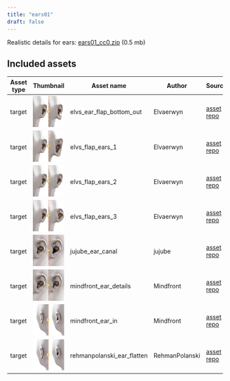 ```yaml
---
title: "ears01"
draft: false
---
```


Realistic details for ears: [ears01_cc0.zip](http://files.makehumancommunity.org/asset_packs/ears01/ears01_cc0.zip) (0.5 mb)


## Included assets

| Asset type | Thumbnail | Asset name | Author | Source | License |
| ---------- | --------- | ---------- | ------ | ------ | ------- |
| target | ![elvs_ear_flap_bottom_out.png](elvs_ear_flap_bottom_out.png) | elvs_ear_flap_bottom_out | Elvaerwyn | [asset repo](http://www.makehumancommunity.org/node/2782) | CC0 |
| target | ![elvs_flap_ears_1.png](elvs_flap_ears_1.png) | elvs_flap_ears_1 | Elvaerwyn | [asset repo](http://www.makehumancommunity.org/node/2779) | CC0 |
| target | ![elvs_flap_ears_2.png](elvs_flap_ears_2.png) | elvs_flap_ears_2 | Elvaerwyn | [asset repo](http://www.makehumancommunity.org/node/2780) | CC0 |
| target | ![elvs_flap_ears_3.png](elvs_flap_ears_3.png) | elvs_flap_ears_3 | Elvaerwyn | [asset repo](http://www.makehumancommunity.org/node/2781) | CC0 |
| target | ![jujube_ear_canal.png](jujube_ear_canal.png) | jujube_ear_canal | jujube | [asset repo](http://www.makehumancommunity.org/node/612) | CC0 |
| target | ![mindfront_ear_details.png](mindfront_ear_details.png) | mindfront_ear_details | Mindfront | [asset repo](http://www.makehumancommunity.org/node/1588) | CC0 |
| target | ![mindfront_ear_in.png](mindfront_ear_in.png) | mindfront_ear_in | Mindfront | [asset repo](http://www.makehumancommunity.org/node/1589) | CC0 |
| target | ![rehmanpolanski_ear_flatten.png](rehmanpolanski_ear_flatten.png) | rehmanpolanski_ear_flatten | RehmanPolanski | [asset repo](http://www.makehumancommunity.org/node/2624) | CC0 |
